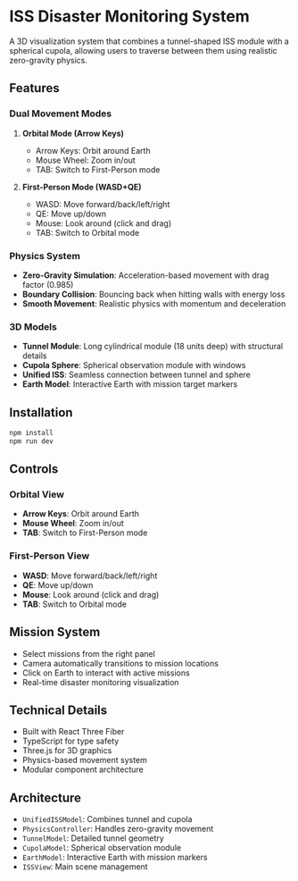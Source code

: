 # ISS Disaster Monitoring System

A 3D visualization system that combines a tunnel-shaped ISS module with a spherical cupola, allowing users to traverse between them using realistic zero-gravity physics.

## Features

### Dual Movement Modes

1. **Orbital Mode (Arrow Keys)**
   - Arrow Keys: Orbit around Earth
   - Mouse Wheel: Zoom in/out
   - TAB: Switch to First-Person mode

2. **First-Person Mode (WASD+QE)**
   - WASD: Move forward/back/left/right
   - QE: Move up/down
   - Mouse: Look around (click and drag)
   - TAB: Switch to Orbital mode

### Physics System

- **Zero-Gravity Simulation**: Acceleration-based movement with drag factor (0.985)
- **Boundary Collision**: Bouncing back when hitting walls with energy loss
- **Smooth Movement**: Realistic physics with momentum and deceleration

### 3D Models

- **Tunnel Module**: Long cylindrical module (18 units deep) with structural details
- **Cupola Sphere**: Spherical observation module with windows
- **Unified ISS**: Seamless connection between tunnel and sphere
- **Earth Model**: Interactive Earth with mission target markers

## Installation

```bash
npm install
npm run dev
```

## Controls

### Orbital View
- **Arrow Keys**: Orbit around Earth
- **Mouse Wheel**: Zoom in/out
- **TAB**: Switch to First-Person mode

### First-Person View
- **WASD**: Move forward/back/left/right
- **QE**: Move up/down
- **Mouse**: Look around (click and drag)
- **TAB**: Switch to Orbital mode

## Mission System

- Select missions from the right panel
- Camera automatically transitions to mission locations
- Click on Earth to interact with active missions
- Real-time disaster monitoring visualization

## Technical Details

- Built with React Three Fiber
- TypeScript for type safety
- Three.js for 3D graphics
- Physics-based movement system
- Modular component architecture

## Architecture

- `UnifiedISSModel`: Combines tunnel and cupola
- `PhysicsController`: Handles zero-gravity movement
- `TunnelModel`: Detailed tunnel geometry
- `CupolaModel`: Spherical observation module
- `EarthModel`: Interactive Earth with mission markers
- `ISSView`: Main scene management